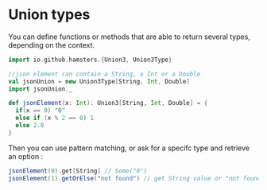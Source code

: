 # Union types

You can define functions or methods that are able to return several types, depending on the context.

```scala
import io.github.hamsters.{Union3, Union3Type}

//json element can contain a String, a Int or a Double
val jsonUnion = new Union3Type[String, Int, Double]
import jsonUnion._

def jsonElement(x: Int): Union3[String, Int, Double] = {
  if(x == 0) "0"
  else if (x % 2 == 0) 1
  else 2.0
}
```

Then you can use pattern matching, or ask for a specifc type and retrieve an option :

```scala
jsonElement(0).get[String] // Some("0")
jsonElement(1).getOrElse("not found") // get String value or "not found" if get[String] is undefined
```